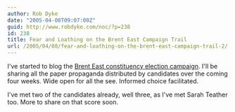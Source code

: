 ```yaml
---
author: Rob Dyke
date: "2005-04-08T09:07:00Z"
guid: http://www.robdyke.com/noc/?p=238
id: 238
title: Fear and Loathing on the Brent East Campaign Trail
url: /2005/04/08/fear-and-loathing-on-the-brent-east-campaign-trail-2/
---
```

I've started to blog the [Brent East constituency election campaign](http://becampaign.blogspot.com/). I'll be sharing all the paper propaganda distributed by candidates over the coming four weeks. Wide open for all the see. Informed choice facilitated.

I've met two of the candidates already, well three, as I've met Sarah Teather too. More to share on that score soon.
